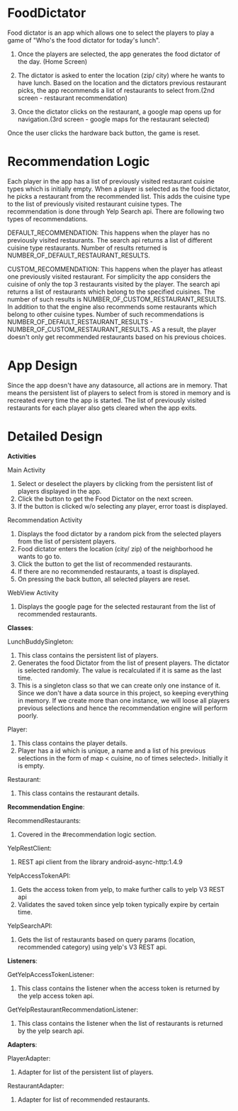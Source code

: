 # FoodDictator

Food dictator is an app which allows one to select the players to play a game of "Who's the food dictator for today's lunch".

1. Once the players are selected, the app generates the food dictator of the day. (Home Screen)

2. The dictator is asked to enter the location (zip/ city) where he wants to have lunch. Based on the location and the dictators previous restaurant picks, the app recommends a list of restaurants to select from.(2nd screen - restaurant recommendation)

3. Once the dictator clicks on the restaurant, a google map opens up for navigation.(3rd screen - google maps for the restaurant selected)

Once the user clicks the hardware back button, the game is reset.

# Recommendation Logic
Each player in the app has a list of previously visited restaurant cuisine types which is initially empty. When a player is selected as the food dictator, he picks a restaurant from the recommended list. This adds the cuisine type to the list of previously visited restaurant cuisine types. 
The recommendation is done through Yelp Search api. There are following two types of recommendations.

DEFAULT_RECOMMENDATION: This happens when the player has no previously visited restaurants. The search api returns a           list of different cuisine type restaurants. Number of results returned is NUMBER_OF_DEFAULT_RESTAURANT_RESULTS.
      
CUSTOM_RECOMMENDATION: This happens when the player has atleast one previously visited restaurant. For simplicity the         app considers the cuisine of only the top 3 restaurants visited by the player. The search api returns a list of restaurants           which belong to the specified cuisines. The number of such results is NUMBER_OF_CUSTOM_RESTAURANT_RESULTS. In addition         to that the engine also recommends some restaurants which belong to other cuisine types. Number of such recommendations       is NUMBER_OF_DEFAULT_RESTAURANT_RESULTS - NUMBER_OF_CUSTOM_RESTAURANT_RESULTS. AS a result, the player doesn't only get       recommended restaurants based on his previous choices.
    
# App Design
Since the app doesn't have any datasource, all actions are in memory. That means the persistent list of players to select from is stored in memory and is recreated every time the app is started.
The list of previously visited restaurants for each player also gets cleared when the app exits.

# Detailed Design
  __Activities__
  
   Main Activity
   
  1. Select or deselect the players by clicking from the persistent list of players displayed in the app.
  2. Click the button to get the Food Dictator on the next screen.
  3. If the button is clicked w/o selecting any player, error toast is displayed.
          
 Recommendation Activity
 
  1. Displays the food dictator by a random pick from the selected players from the list of persistent players.
  2. Food dictator enters the location (city/ zip) of the neighborhood he wants to go to.
  3. Click the button to get the list of recommended restaurants.
  4. If there are no recommended restaurants, a toast is displayed.
  5. On pressing the back button, all selected players are reset.
          
 WebView Activity
 
  1. Displays the google page for the selected restaurant from the list of recommended restaurants.
  
__Classes__:

  LunchBuddySingleton:
  
  1. This class contains the persistent list of players.
  2. Generates the food Dictator from the list of present players. The dictator is selected randomly.
     The value is recalculated if it is same as the last time.
  3. This is a singleton class so that we can create only one instance of it. Since we don't have a
     data source in this project, so keeping everything in memory. If we create more than one instance, we
     will loose all players previous selections and hence the recommendation engine will perform poorly.
     
  Player:
  
  1. This class contains the player details.
  2. Player has a id which is unique, a name and a list of his previous selections in the form of
    map < cuisine, no of times selected>. Initially it is empty.
    
  Restaurant:
  
  1. This class contains the restaurant details.
  
__Recommendation Engine__:

  RecommendRestaurants:
  
  1. Covered in the #recommendation logic section.
  
  YelpRestClient:
  
  1. REST api client from the library android-async-http:1.4.9
  
  YelpAccessTokenAPI:
  
  1. Gets the access token from yelp, to make further calls to yelp V3 REST api
  2. Validates the saved token since yelp token typically expire by certain time.
  
  YelpSearchAPI:
  
  1. Gets the list of restaurants based on query params (location, recommended category) using yelp's V3 REST api.
  
 __Listeners__:
 
  GetYelpAccessTokenListener:
  
  1. This class contains the listener when the access token is returned by the yelp access token api.
  
  GetYelpRestaurantRecommendationListener:
  
  1. This class contains the listener when the list of restaurants is returned by the yelp search api.
  
 __Adapters__:
 
  PlayerAdapter:
          
  1. Adapter for list of the persistent list of players.
          
  RestaurantAdapter:
          
  1. Adapter for list of recommended restaurants.
          
